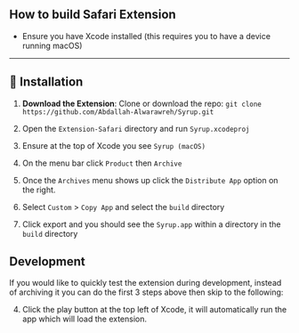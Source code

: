 ## How to build Safari Extension

-   Ensure you have Xcode installed (this requires you to have a device running macOS)

---

## 🚀 Installation

1. **Download the Extension**:
   Clone or download the repo: `git clone https://github.com/Abdallah-Alwarawreh/Syrup.git`

2. Open the `Extension-Safari` directory and run `Syrup.xcodeproj`

3. Ensure at the top of Xcode you see `Syrup (macOS)`

4. On the menu bar click `Product` then `Archive`

5. Once the `Archives` menu shows up click the `Distribute App` option on the right.

6. Select `Custom` > `Copy App` and select the `build` directory

7. Click export and you should see the `Syrup.app` within a directory in the `build` directory

## Development

If you would like to quickly test the extension during development, instead of archiving it you can do the first 3 steps above then skip to the following:

4. Click the play button at the top left of Xcode, it will automatically run the app which will load the extension.
